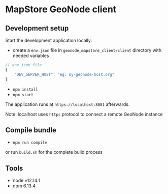 # MapStore GeoNode client

## Development setup

Start the development application locally:

- create a `env.json` file in `geonode_mapstore_client/client` directory with needed variables
```js
// env.json file
{
    "DEV_SERVER_HOST": "eg: my-geonode-host.org"
}
```
- `npm install`
- `npm start`

The application runs at `https://localhost:8081` afterwards.

Note: localhost uses `https` protocol to connect a remote GeoNode instance

## Compile bundle

- `npm run compile`

or run `build.sh` for the complete build process

## Tools

- node v12.14.1
- npm 6.13.4